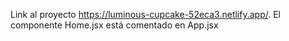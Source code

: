 Link al proyecto https://luminous-cupcake-52eca3.netlify.app/.
El componente Home.jsx está comentado en App.jsx
